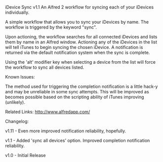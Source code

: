 iDevice Sync v1.1
An Alfred 2 workflow for syncing each of your iDevices individually.

A simple workflow that allows you to sync your iDevices by name. The workflow is triggered by the keyword "sync".

Upon actioning, the workflow searches for all connected iDevices and lists them by name in an Alfred window. Actioning any of the iDevices in the list will tell iTunes to begin syncing the chosen iDevice. A notification is returned via the default notification system when the sync is complete.

Using the 'alt' modifier key when selecting a device from the list will force the workflow to sync all devices listed.

Known Issues:

The method used for triggering the completion notification is a little hack-y and may be unreliable in some sync attempts. This will be improved as becomes possible based on the scripting ability of iTunes improving (unlikely).

Related Links:
http://www.alfredapp.com/

Changelog:

v1.11 - Even more improved notification reliability, hopefully.

v1.1 - Added 'sync all devices' option. Improved completion notification reliability.

v1.0 - Initial Release